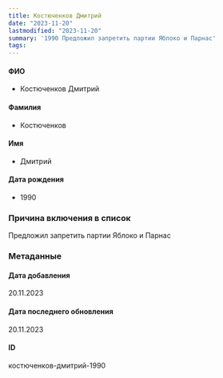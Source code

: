 ```yaml
---
title: Костюченков Дмитрий
date: "2023-11-20"
lastmodified: "2023-11-20"
summary: '1990 Предложил запретить партии Яблоко и Парнас'
tags: 
---
```

<!--# pp2-->
<!--## Фигурант-->
<!--### Личные данные-->
#### ФИО
- Костюченков Дмитрий
#### Фамилия
- Костюченков
#### Имя
- Дмитрий
#### Дата рождения
- 1990
### Причина включения в список
Предложил запретить партии Яблоко и Парнас
### Метаданные
#### Дата добавления
20.11.2023
#### Дата последнего обновления
20.11.2023
#### ID
костюченков-дмитрий-1990
<!--## END;-->
